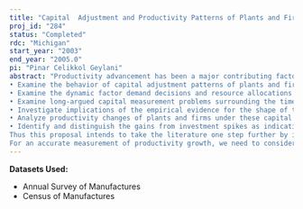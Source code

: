 ```yaml
---
title: "Capital  Adjustment and Productivity Patterns of Plants and Firms in the U.S. Food and Kindred Products Industry"
proj_id: "284"
status: "Completed"
rdc: "Michigan"
start_year: "2003"
end_year: "2005.0"
pi: "Pinar Celikkol Geylani"
abstract: "Productivity advancement has been a major contributing factor to economic growth in the postwar U.S. economy and more accurate measurement of productivity and growth will assist future industry and government decision-making activities. The proposed research address some fundamental issues related to productivity and growth in the food-manufacturing sector by focusing on the stimuli to productivity growth. By focusing on the investment patterns of Food and Kindred Products Industry, this project will
• Examine the behavior of capital adjustment patterns of plants and firms
• Examine the dynamic factor demand decisions and resource allocations of the constituent units of the firm
• Examine long-argued capital measurement problems surrounding the time series data
• Investigate implications of the empirical evidence for the shape of the adjustment cost function
• Analyze productivity changes of plants and firms under these capital adjustment cost and investment patterns
• Identify and distinguish the gains from investment spikes as indicative of the lifting the plateau to a new one that can lead to longer periods of productivity growth from the productivity gains within an investment period.
Thus this proposal intends to take the literature one step further by investigating how capital and its adjustments influence productivity. Generally, plant-level studies analyzing productivity dynamics concentrate on the overall manufacturing plants in U.S., while studies analyzing productivity issues in the Food and Kindred Products industry primarily concentrate on the aggregate level. There are currently no studies that analyze the productivity dynamics at the most disaggregated plant level, considering all product subgroups of the food-manufacturing sector. With this study, we will be able to focus on investment patterns and lumpy capital adjustment costs separately analyzing all sub-industries of the food sector, which allows us to capture extensive heterogeneity within and across industries. The Food and Kindred Products industry is an excellent candidate for investigating lumpy investment patterns as the industry has become increasingly capital-intensive, and high-tech over the past few decades in the processing, packaging, and marketing of food products (Morrison, 1997). Therefore, the data required for this research is the U.S. Census’ Longitudinal Research Database (LRD) for the years 1963-1999 containing the annual establishment level production data for the manufacturing plants and firms specifically in Food and Kindred Products Industry. 
For an accurate measurement of productivity growth, we need to consider economies of scale, productivity enhancing changes arising from factors such as experience, learning-by-doing, increased knowledge, new innovations, better techniques for producing output, measuring relative capital intensity of production technology, existence of quasi-fixity of inputs, and the adjustment cost of these factors. As capital input is a significant component of total cost, analyzing the behavior of quasi-fixed factors in the measurement of productivity is crucial, especially if the firms require massive amounts of capital in the form of plant and equipment. Therefore, confidential Census data is essential to investigate the effect of capital adjustment on productivity and to develop a method, which can control for plant and firm fixed effects in measuring the productivity at plant and firm level. This research will provide benefit to the Census Bureau by developing a new improved measure of economic growth associated with investment spikes. This methodology removes procyclical biases associated with the business cycle. Thus it has the potential to propose changes in the questionnaire design and collection methodology to improve the economic content of the information gathered by the Annual Survey of Manufacturers (ASM) and the Census of Manufacturers (CM) in the area of capital input series and total factor productivity at both the plant and firm level. By computing productivity at both levels, the researcher will be able to separately estimate both plant level productivity and firm level productivity in relation to aggregate level productivity. Previous studies have shown that aggregate growth measures may be significantly reduced when using the plant level data. Therefore the disaggregated measure of total factor productivity generated by this research will assist the Census Bureau in determining and evaluating whether the aggregation problem found in the literature is due to underlying economic forces or if it is possibly due to the questionnaire design or collection methodology."
---
```


**Datasets Used:**

  - Annual Survey of Manufactures 
  - Census of Manufactures 

